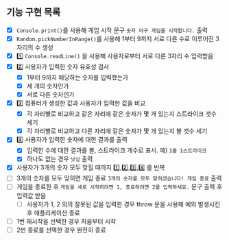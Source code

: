 ## 기능 구현 목록

- [x] `Console.print()`를 사용해 게임 시작 문구 `숫자 야구 게임을 시작합니다.` 출력
- [x] `Random.pickNumberInRange()`를 사용해 1부터 9까지 서로 다른 수로 이루어진 3자리의 수 생성
- [x] 1️⃣ `Console.readLine()` 을 사용해 사용자로부터 서로 다른 3자리 수 입력받음
- [x] 2️⃣ 사용자가 입력한 숫자 유효성 검사
  - [x] 1부터 9까지 해당하는 숫자를 입력했는가
  - [x] 세 개의 숫자인가
  - [x] 서로 다른 숫자인가
- [x] 3️⃣ 컴퓨터가 생성한 값과 사용자가 입력한 값을 비교
  - [x] 각 자리별로 비교하고 같은 자리에 같은 숫자가 몇 개 있는지 스트라이크 갯수 세기
  - [x] 각 자리별로 비교하고 다른 자리에 같은 숫자가 몇 개 있는지 볼 갯수 세기
- [x] 4️⃣ 사용자가 입력한 숫자에 대한 결과를 출력
  - [x] 입력한 수에 대한 결과를 볼, 스트라이크 개수로 표시. 예) `1볼 1스트라이크`
  - [x] 하나도 없는 경우 `낫싱` 출력
- [x] 사용자가 3개의 숫자 모두 맞힐 때까지 1️⃣,2️⃣,3️⃣,4️⃣ 를 반복
- [ ] 3개의 숫자를 모두 맞히면 게임 종료 `3개의 숫자를 모두 맞히셨습니다! 게임 종료` 출력
- [ ] 게임을 종료한 후 `게임을 새로 시작하려면 1, 종료하려면 2를 입력하세요.` 문구 출력 후 입력값 받음
  - [ ] 사용자가 1, 2 외의 잘못된 값을 입력한 경우 throw 문을 사용해 예외 발생시킨 후 애플리케이션 종료
- [ ] 1번 재시작을 선택한 경우 처음부터 시작
- [ ] 2번 종료를 선택한 경우 완전히 종료
